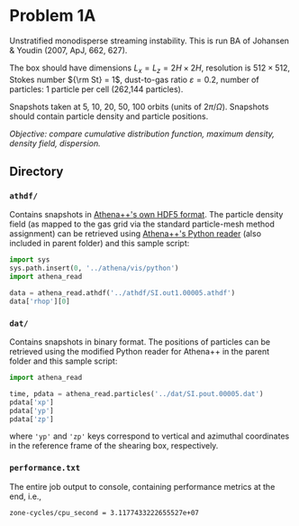 # Problem 1A

Unstratified monodisperse streaming instability.
This is run BA of Johansen \& Youdin (2007, ApJ, 662, 627).

The box should have dimensions $L_x=L_z = 2H \times 2H$, resolution is $512\times 512$, Stokes number ${\rm St} = 1$, dust-to-gas ratio $\varepsilon=0.2$, number of particles: 1 particle per cell (262,144 particles).

Snapshots taken at 5, 10, 20, 50, 100 orbits (units of $2\pi/\Omega$).
Snapshots should contain particle density and particle positions.

*Objective: compare cumulative distribution function, maximum density, density field, dispersion.*


## Directory

### `athdf/`

Contains snapshots in [Athena++'s own HDF5 format](https://github.com/PrincetonUniversity/athena/wiki/HDF5-Format).
The particle density field (as mapped to the gas grid via the standard particle-mesh method assignment) can be retrieved using [Athena++'s Python reader](https://github.com/PrincetonUniversity/athena/wiki/Reading-Data-into-Python) (also included in parent folder) and this sample script:
```python
import sys
sys.path.insert(0, '../athena/vis/python')
import athena_read

data = athena_read.athdf('../athdf/SI.out1.00005.athdf')
data['rhop'][0]
```


### `dat/`

Contains snapshots in binary format.
The positions of particles can be retrieved using the modified Python reader for Athena++ in the parent folder and this sample script:
```python
import athena_read

time, pdata = athena_read.particles('../dat/SI.pout.00005.dat')
pdata['xp']
pdata['yp']
pdata['zp']
```
where `'yp'` and `'zp'` keys correspond to vertical and azimuthal coordinates in the reference frame of the shearing box, respectively.


### `performance.txt`

The entire job output to console, containing performance metrics at the end, i.e.,
```
zone-cycles/cpu_second = 3.1177433222655527e+07
```
